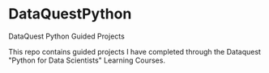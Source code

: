 # DataQuestPython
DataQuest Python Guided Projects

This repo contains guided projects I have completed through the Dataquest "Python for Data Scientists" Learning Courses.

